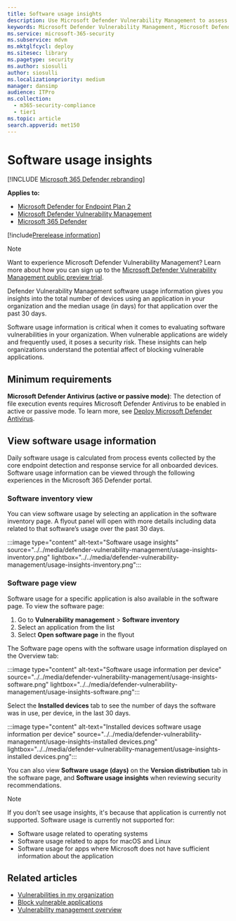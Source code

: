 ```yaml
---
title: Software usage insights
description: Use Microsoft Defender Vulnerability Management to assess software usage
keywords: Microsoft Defender Vulnerability Management, Microsoft Defender for Endpoint block vulnerable applications, mdvm, vulnerability management, software usage, insights
ms.service: microsoft-365-security
ms.subservice: mdvm
ms.mktglfcycl: deploy
ms.sitesec: library
ms.pagetype: security
ms.author: siosulli
author: siosulli
ms.localizationpriority: medium
manager: dansimp
audience: ITPro
ms.collection:
  - m365-security-compliance
  - tier1
ms.topic: article
search.appverid: met150
---
```


# Software usage insights

[!INCLUDE [Microsoft 365 Defender rebranding](../../includes/microsoft-defender.md)]

**Applies to:**

- [Microsoft Defender for Endpoint Plan 2](https://go.microsoft.com/fwlink/?linkid=2154037)
- [Microsoft Defender Vulnerability Management](index.yml)
- [Microsoft 365 Defender](https://go.microsoft.com/fwlink/?linkid=2118804)

[!include[Prerelease information](../../includes/prerelease.md)]

>[!Note]
> Want to experience Microsoft Defender Vulnerability Management? Learn more about how you can sign up to the [Microsoft Defender Vulnerability Management public preview trial](../defender-vulnerability-management/get-defender-vulnerability-management.md).

Defender Vulnerability Management software usage information gives you insights into the total number of devices using an application in your organization and the median usage (in days) for that application over the past 30 days.

Software usage information is critical when it comes to evaluating software vulnerabilities in your organization. When vulnerable applications are widely and frequently used, it poses a security risk. These insights can help organizations understand the potential affect of blocking vulnerable applications.

## Minimum requirements

**Microsoft Defender Antivirus (active or passive mode)**:
The detection of file execution events requires Microsoft Defender Antivirus to be enabled in active or passive mode. To learn more, see [Deploy Microsoft Defender Antivirus](../defender-endpoint/deploy-manage-report-microsoft-defender-antivirus.md).

## View software usage information

Daily software usage is calculated from process events collected by the core endpoint detection and response service for all onboarded devices. Software usage information can be viewed through the following experiences in the Microsoft 365 Defender portal.

### Software inventory view

You can view software usage by selecting an application in the software inventory page. A flyout panel will open with more details including data related to that software’s usage over the past 30 days.

:::image type="content" alt-text="Software usage insights" source="../../media/defender-vulnerability-management/usage-insights-inventory.png" lightbox="../../media/defender-vulnerability-management/usage-insights-inventory.png":::

### Software page view

Software usage for a specific application is also available in the software page. To view the software page:

1. Go to **Vulnerability management** > **Software inventory**
2. Select an application from the list
3. Select **Open software page** in the flyout

The Software page opens with the software usage information displayed on the Overview tab:

:::image type="content" alt-text="Software usage information per device" source="../../media/defender-vulnerability-management/usage-insights-software.png" lightbox="../../media/defender-vulnerability-management/usage-insights-software.png":::

Select the **Installed devices** tab to see the number of days the software was in use, per device, in the last 30 days.

:::image type="content" alt-text="Installed devices software usage information per device" source="../../media/defender-vulnerability-management/usage-insights-installed devices.png" lightbox="../../media/defender-vulnerability-management/usage-insights-installed devices.png":::

You can also view **Software usage (days)** on the **Version distribution** tab in the software page, and **Software usage insights** when reviewing security recommendations.

>[!NOTE]
>If you don’t see usage insights, it's because that application is currently not supported. Software usage is currently not supported for:
>
> - Software usage related to operating systems
> - Software usage related to apps for macOS and Linux
> - Software usage for apps where Microsoft does not have sufficient information about the application

## Related articles

- [Vulnerabilities in my organization](tvm-weaknesses.md)
- [Block vulnerable applications](tvm-block-vuln-apps.md)
- [Vulnerability management overview](defender-vulnerability-management.md)
